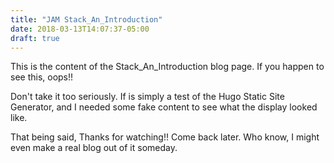 ```yaml
---
title: "JAM Stack_An_Introduction"
date: 2018-03-13T14:07:37-05:00
draft: true
---
```


This is the content of the Stack_An_Introduction blog page.
If you happen to see this, oops!!

Don't take it too seriously. If is simply a test of the Hugo Static Site Generator, and I needed some fake content to see what the display looked like.

That being said, Thanks for watching!! Come back later. Who know, I might even make a real blog out of it someday.